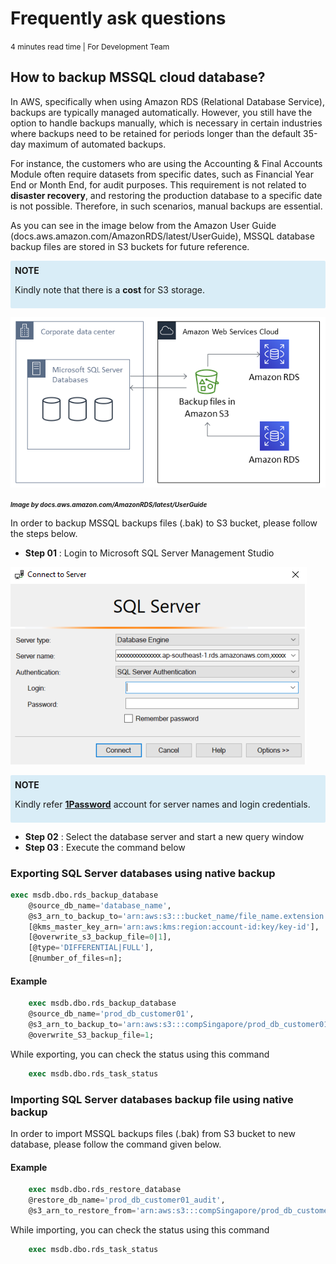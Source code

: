 <link rel="stylesheet" href="https://cdnjs.cloudflare.com/ajax/libs/font-awesome/5.15.1/css/all.min.css">


# Frequently ask questions
<span style="font-size:12px;">4 minutes read time | For Development Team</span>

## How to backup MSSQL cloud database?

In AWS, specifically when using Amazon RDS (Relational Database Service), backups are typically managed automatically. However, you still have the option to handle backups manually, which is necessary in certain industries where backups need to be retained for periods longer than the default 35-day maximum of automated backups. 

For instance, the customers who are using the Accounting & Final Accounts Module often require datasets from specific dates, such as Financial Year End or Month End, for audit purposes. This requirement is not related to **disaster recovery**, and restoring the production database to a specific date is not possible. Therefore, in such scenarios, manual backups are essential.

As you can see in the image below from the Amazon User Guide (docs.aws.amazon.com/AmazonRDS/latest/UserGuide), MSSQL database backup files are stored in S3 buckets for future reference.

<div style="background-color:#D9EDF7; border-left:0px solid #31708F; padding:0.5em; margin-bottom:1em; border-radius: 2px;">
  <i class="fas fa-info-circle" style="colour : #3d95ba"></i> <strong>NOTE</strong>
  <p>Kindly note that there is a <b>cost</b> for S3 storage.</p>
</div>

![awsBackupImage](/images/aws_bacups.png)

***<span style="font-size:10px;">Image by docs.aws.amazon.com/AmazonRDS/latest/UserGuide</span>***

In order to backup MSSQL backups files (.bak) to S3 bucket, please follow the steps below.

* **Step 01** :  Login to Microsoft SQL Server Management Studio

![SQLServerMngStd](/images/SQLServerMngStd.png)

<div style="background-color:#D9EDF7; border-left:0px solid #31708F; padding:0.5em; margin-bottom:1em; border-radius: 2px;">
  <i class="fas fa-info-circle" style="colour : #3d95ba"></i> <strong>NOTE</strong>
  <p>Kindly refer <a href="https://www.1password.com/"><b>1Password</b></a> account for server names and login credentials.</p>
</div>


* **Step 02** :  Select the database server and start a new query window
* **Step 03** :  Execute the command below

### Exporting SQL Server databases using native backup

```SQL
exec msdb.dbo.rds_backup_database
	@source_db_name='database_name',
	@s3_arn_to_backup_to='arn:aws:s3:::bucket_name/file_name.extension',
	[@kms_master_key_arn='arn:aws:kms:region:account-id:key/key-id'],	
	[@overwrite_s3_backup_file=0|1],
	[@type='DIFFERENTIAL|FULL'],
	[@number_of_files=n];
```

#### Example
``` SQL
    exec msdb.dbo.rds_backup_database 
    @source_db_name='prod_db_customer01', 
    @s3_arn_to_backup_to='arn:aws:s3:::compSingapore/prod_db_customer01_2024_Apr_24.bak',
    @overwrite_S3_backup_file=1;
```

While exporting, you can check the status using this command
``` SQL
    exec msdb.dbo.rds_task_status
```

### Importing SQL Server databases backup file using native backup
In order to import MSSQL backups files (.bak) from S3 bucket to new database, please follow the command given below.

#### Example

``` SQL
    exec msdb.dbo.rds_restore_database
    @restore_db_name='prod_db_customer01_audit',
    @s3_arn_to_restore_from='arn:aws:s3:::compSingapore/prod_db_customer01_2024_Apr_24.bak'
```

While importing, you can check the status using this command
``` SQL
    exec msdb.dbo.rds_task_status
```